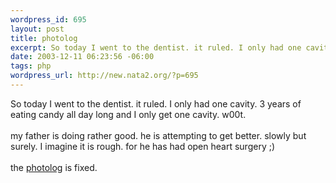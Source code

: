 ```yaml
--- 
wordpress_id: 695
layout: post
title: photolog
excerpt: So today I went to the dentist. it ruled. I only had one cavity. 3 years of eating candy all day long and I only get one cavity. w00t.my father is doing rather good. he is attempting to get better. slowly but surely. I imagine it is rough. for he has had open heart surgery ;)the photolog is fixed.
date: 2003-12-11 06:23:56 -06:00
tags: php
wordpress_url: http://new.nata2.org/?p=695
---
```

So today I went to the dentist. it ruled. I only had one cavity. 3 years of eating candy all day long and I only get one cavity. w00t.<br/><br/>my father is doing rather good. he is attempting to get better. slowly but surely. I imagine it is rough. for he has had open heart surgery ;)<br/><br/>the <a href="photolog.php">photolog</a> is fixed.
